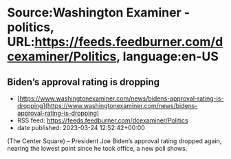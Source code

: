 # Source:Washington Examiner - politics, URL:https://feeds.feedburner.com/dcexaminer/Politics, language:en-US

## Biden’s approval rating is dropping
 - [https://www.washingtonexaminer.com/news/bidens-approval-rating-is-dropping](https://www.washingtonexaminer.com/news/bidens-approval-rating-is-dropping)
 - RSS feed: https://feeds.feedburner.com/dcexaminer/Politics
 - date published: 2023-03-24 12:52:42+00:00

(The Center Square) – President Joe Biden’s approval rating dropped again, nearing the lowest point since he took office, a new poll shows.

